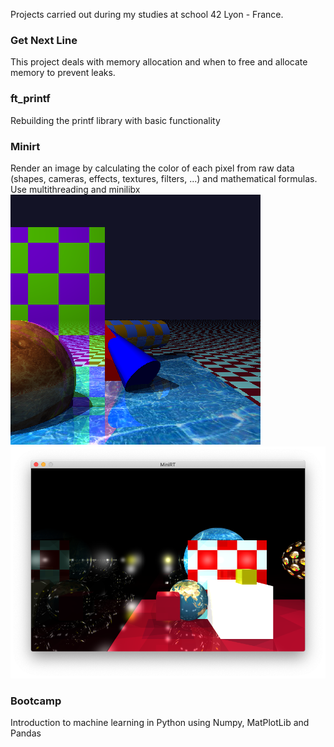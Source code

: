 Projects carried out during my studies at school 42 Lyon - France.

### Get Next Line
This project deals with memory allocation and when to free and allocate memory to prevent leaks.

### ft_printf
Rebuilding the printf library with basic functionality

### Minirt
Render an image by calculating the color of each pixel from raw data (shapes, cameras, effects, textures, filters, ...) and mathematical formulas.
Use multithreading and minilibx
![MiniRT Example](./minirt-ex2.bmp?raw=true "Example1")
![MiniRT Example](./minirt-ex1.png?raw=true "Example2")

### Bootcamp
Introduction to machine learning in Python using Numpy, MatPlotLib and Pandas

